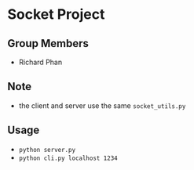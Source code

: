 # Socket Project

## Group Members
* Richard Phan

## Note
* the client and server use the same `socket_utils.py`

## Usage
* `python server.py`
* `python cli.py localhost 1234`